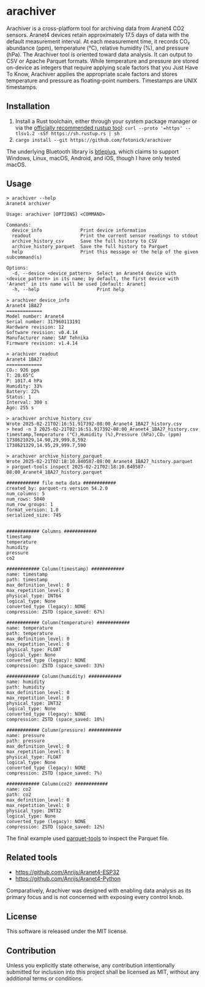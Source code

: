 arachiver
=========

Arachiver is a cross-platform tool for archiving data from Aranet4 CO2 sensors. Aranet4 devices retain approximately 17.5 days of data with the default measurement interval. At each measurement time, it records CO₂ abundance (ppm), temperature (°C), relative humidity (%), and pressure (hPa).
The Arachiver tool is oriented toward data analysis. It can output to CSV or Apache Parquet formats. While temperature and pressure are stored on-device as integers that require applying scale factors that you Just Have To Know, Arachiver applies the appropriate scale factors and stores temperature and pressure as floating-point numbers. Timestamps are UNIX timestamps.

Installation
------------

1. Install a Rust toolchain, either through your system package manager or via the [officially recommended rustup tool](https://www.rust-lang.org/tools/install): `curl --proto '=https' --tlsv1.2 -sSf https://sh.rustup.rs | sh`
1. `cargo install --git https://github.com/fotonick/arachiver`

The underlying Bluetooth library is [btleplug](https://github.com/deviceplug/btleplug), which claims to support Windows, Linux, macOS, Android, and iOS, though I have only tested macOS.

Usage
-----

```
> arachiver --help
Aranet4 archiver

Usage: arachiver [OPTIONS] <COMMAND>

Commands:
  device_info              Print device information
  readout                  Print the current sensor readings to stdout
  archive_history_csv      Save the full history to CSV
  archive_history_parquet  Save the full history to Parquet
  help                     Print this message or the help of the given subcommand(s)

Options:
  -d, --device <device_pattern>  Select an Aranet4 device with <device_pattern> in its name; by default, the first device with 'Aranet' in its name will be used [default: Aranet]
  -h, --help                     Print help
```
```
> arachiver device_info
Aranet4 1BA27
=============
Model number: Aranet4
Serial number: 317960113191
Hardware revision: 12
Software revision: v0.4.14
Manufacturer name: SAF Tehnika
Firmware revision: v1.4.14
```
```
> arachiver readout
Aranet4 1BA27
=============
CO₂: 926 ppm
T: 20.65°C
P: 1017.4 hPa
Humidity: 33%
Battery: 22%
Status: 1
Interval: 300 s
Ago: 255 s
```
```
> arachiver archive_history_csv
Wrote 2025-02-21T02:16:51.917392-08:00_Aranet4_1BA27_history.csv
> head -n 3 2025-02-21T02:16:51.917392-08:00_Aranet4_1BA27_history.csv
timestamp,Temperature (°C),Humidity (%),Pressure (hPa),CO₂ (ppm)
1738621029,14.90,29,999.8,592
1738621329,14.95,29,999.7,590
```
```
> arachiver archive_history_parquet
Wrote 2025-02-21T02:18:10.840587-08:00_Aranet4_1BA27_history.parquet
> parquet-tools inspect 2025-02-21T02:18:10.840587-08:00_Aranet4_1BA27_history.parquet

############ file meta data ############
created_by: parquet-rs version 54.2.0
num_columns: 5
num_rows: 5040
num_row_groups: 1
format_version: 1.0
serialized_size: 745


############ Columns ############
timestamp
temperature
humidity
pressure
co2

############ Column(timestamp) ############
name: timestamp
path: timestamp
max_definition_level: 0
max_repetition_level: 0
physical_type: INT64
logical_type: None
converted_type (legacy): NONE
compression: ZSTD (space_saved: 67%)

############ Column(temperature) ############
name: temperature
path: temperature
max_definition_level: 0
max_repetition_level: 0
physical_type: FLOAT
logical_type: None
converted_type (legacy): NONE
compression: ZSTD (space_saved: 33%)

############ Column(humidity) ############
name: humidity
path: humidity
max_definition_level: 0
max_repetition_level: 0
physical_type: INT32
logical_type: None
converted_type (legacy): NONE
compression: ZSTD (space_saved: 10%)

############ Column(pressure) ############
name: pressure
path: pressure
max_definition_level: 0
max_repetition_level: 0
physical_type: FLOAT
logical_type: None
converted_type (legacy): NONE
compression: ZSTD (space_saved: 7%)

############ Column(co2) ############
name: co2
path: co2
max_definition_level: 0
max_repetition_level: 0
physical_type: INT32
logical_type: None
converted_type (legacy): NONE
compression: ZSTD (space_saved: 12%)
```

The final example used [parquet-tools](https://pypi.org/project/parquet-tools/) to inspect the Parquet file.

Related tools
-------------

* https://github.com/Anrijs/Aranet4-ESP32
* https://github.com/Anrijs/Aranet4-Python

Comparatively, Arachiver was designed with enabling data analysis as its primary focus and is not concerned with exposing every control knob.

License
-------

This software is released under the MIT license.

Contribution
------------

Unless you explicitly state otherwise, any contribution intentionally submitted for inclusion into this project shall be licensed as MIT, without any additional terms or conditions.
